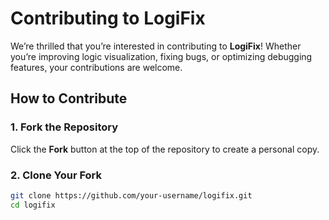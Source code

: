 # Contributing to LogiFix

We’re thrilled that you’re interested in contributing to **LogiFix**! Whether you’re improving logic visualization, fixing bugs, or optimizing debugging features, your contributions are welcome.

## How to Contribute

### 1. Fork the Repository
Click the **Fork** button at the top of the repository to create a personal copy.

### 2. Clone Your Fork
```bash
git clone https://github.com/your-username/logifix.git
cd logifix
